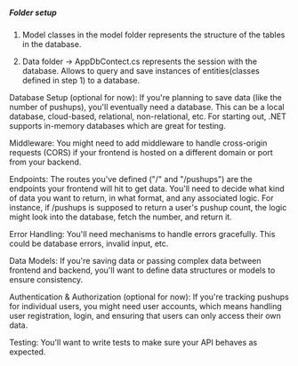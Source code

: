 ##### Folder setup
1. Model classes in the model folder represents the structure of the tables in the database.

2. Data folder -> AppDbContect.cs represents the session with the database. Allows to query and save instances of entities(classes defined in step 1) to a database.












Database Setup (optional for now): If you're planning to save data (like the number of pushups), you'll eventually need a database. This can be a local database, cloud-based, relational, non-relational, etc. For starting out, .NET supports in-memory databases which are great for testing.

Middleware: You might need to add middleware to handle cross-origin requests (CORS) if your frontend is hosted on a different domain or port from your backend.

Endpoints: The routes you've defined ("/" and "/pushups") are the endpoints your frontend will hit to get data. You'll need to decide what kind of data you want to return, in what format, and any associated logic. For instance, if /pushups is supposed to return a user's pushup count, the logic might look into the database, fetch the number, and return it.

Error Handling: You'll need mechanisms to handle errors gracefully. This could be database errors, invalid input, etc.

Data Models: If you're saving data or passing complex data between frontend and backend, you'll want to define data structures or models to ensure consistency.

Authentication & Authorization (optional for now): If you're tracking pushups for individual users, you might need user accounts, which means handling user registration, login, and ensuring that users can only access their own data.

Testing: You'll want to write tests to make sure your API behaves as expected.